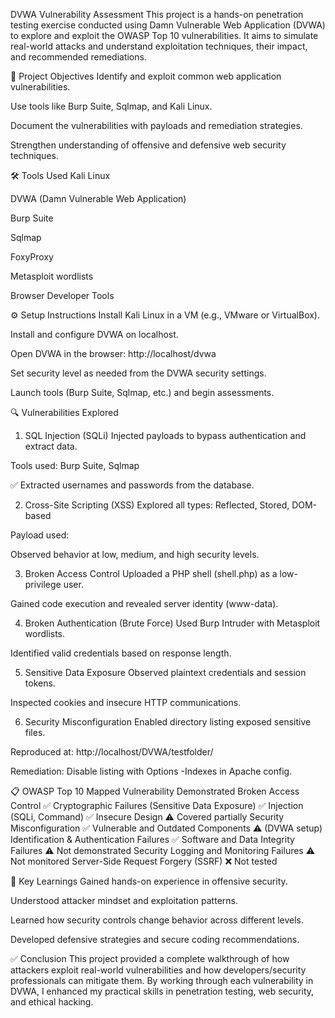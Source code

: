 DVWA Vulnerability Assessment 
This project is a hands-on penetration testing exercise conducted using Damn Vulnerable Web Application (DVWA) to explore and exploit the OWASP Top 10 vulnerabilities. It aims to simulate real-world attacks and understand exploitation techniques, their impact, and recommended remediations.

📌 Project Objectives
Identify and exploit common web application vulnerabilities.

Use tools like Burp Suite, Sqlmap, and Kali Linux.

Document the vulnerabilities with payloads and remediation strategies.

Strengthen understanding of offensive and defensive web security techniques.

🛠️ Tools Used
Kali Linux

DVWA (Damn Vulnerable Web Application)

Burp Suite

Sqlmap

FoxyProxy

Metasploit wordlists

Browser Developer Tools

⚙️ Setup Instructions
Install Kali Linux in a VM (e.g., VMware or VirtualBox).

Install and configure DVWA on localhost.

Open DVWA in the browser: http://localhost/dvwa

Set security level as needed from the DVWA security settings.

Launch tools (Burp Suite, Sqlmap, etc.) and begin assessments.

🔍 Vulnerabilities Explored
1. SQL Injection (SQLi)
Injected payloads to bypass authentication and extract data.

Tools used: Burp Suite, Sqlmap

✅ Extracted usernames and passwords from the database.

2. Cross-Site Scripting (XSS)
Explored all types: Reflected, Stored, DOM-based

Payload used: <script>alert('xss')</script>

Observed behavior at low, medium, and high security levels.

3. Broken Access Control
Uploaded a PHP shell (shell.php) as a low-privilege user.

Gained code execution and revealed server identity (www-data).

4. Broken Authentication (Brute Force)
Used Burp Intruder with Metasploit wordlists.

Identified valid credentials based on response length.

5. Sensitive Data Exposure
Observed plaintext credentials and session tokens.

Inspected cookies and insecure HTTP communications.

6. Security Misconfiguration
Enabled directory listing exposed sensitive files.

Reproduced at: http://localhost/DVWA/testfolder/

Remediation: Disable listing with Options -Indexes in Apache config.

📋 OWASP Top 10 Mapped
Vulnerability	Demonstrated
Broken Access Control	✅
Cryptographic Failures (Sensitive Data Exposure)	✅
Injection (SQLi, Command)	✅
Insecure Design	⚠️ Covered partially
Security Misconfiguration	✅
Vulnerable and Outdated Components	⚠️ (DVWA setup)
Identification & Authentication Failures	✅
Software and Data Integrity Failures	⚠️ Not demonstrated
Security Logging and Monitoring Failures	⚠️ Not monitored
Server-Side Request Forgery (SSRF)	❌ Not tested

🧠 Key Learnings
Gained hands-on experience in offensive security.

Understood attacker mindset and exploitation patterns.

Learned how security controls change behavior across different levels.

Developed defensive strategies and secure coding recommendations.

✅ Conclusion
This project provided a complete walkthrough of how attackers exploit real-world vulnerabilities and how developers/security professionals can mitigate them. By working through each vulnerability in DVWA, I enhanced my practical skills in penetration testing, web security, and ethical hacking.

